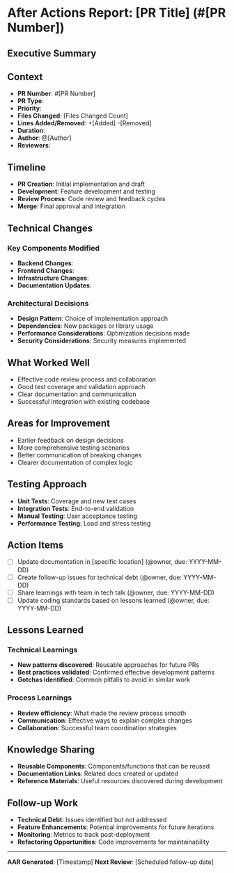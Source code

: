 # After Actions Report: [PR Title] (#[PR Number])

## Executive Summary

<!-- Brief description of what was accomplished in this PR -->

## Context

- **PR Number**: #[PR Number]
- **PR Type**: <!-- Feature/Bug Fix/Enhancement/Refactor/Infrastructure -->
- **Priority**: <!-- Critical/High/Medium/Low -->
- **Files Changed**: [Files Changed Count]
- **Lines Added/Removed**: +[Added] -[Removed]
- **Duration**: <!-- Open Date to Merge Date -->
- **Author**: @[Author]
- **Reviewers**: <!-- @reviewer1, @reviewer2 -->

## Timeline

<!-- Key milestones and activities -->

- **PR Creation**: Initial implementation and draft
- **Development**: Feature development and testing
- **Review Process**: Code review and feedback cycles
- **Merge**: Final approval and integration

## Technical Changes

<!-- Summary of technical implementation -->

### Key Components Modified

- **Backend Changes**: <!-- API endpoints, database changes, etc. -->
- **Frontend Changes**: <!-- UI updates, component changes, etc. -->
- **Infrastructure Changes**: <!-- CI/CD, deployment, configuration -->
- **Documentation Updates**: <!-- README, docs, comments -->

### Architectural Decisions

<!-- Important technical decisions made during development -->

- **Design Pattern**: Choice of implementation approach
- **Dependencies**: New packages or library usage
- **Performance Considerations**: Optimization decisions made
- **Security Considerations**: Security measures implemented

## What Worked Well

<!-- Successful patterns and effective processes -->

- Effective code review process and collaboration
- Good test coverage and validation approach
- Clear documentation and communication
- Successful integration with existing codebase

## Areas for Improvement

<!-- Process bottlenecks and improvement opportunities -->

- Earlier feedback on design decisions
- More comprehensive testing scenarios
- Better communication of breaking changes
- Clearer documentation of complex logic

## Testing Approach

<!-- How the changes were validated -->

- **Unit Tests**: Coverage and new test cases
- **Integration Tests**: End-to-end validation
- **Manual Testing**: User acceptance testing
- **Performance Testing**: Load and stress testing

## Action Items

<!-- Specific improvements to implement -->

- [ ] Update documentation in [specific location] (@owner, due: YYYY-MM-DD)
- [ ] Create follow-up issues for technical debt (@owner, due: YYYY-MM-DD)
- [ ] Share learnings with team in tech talk (@owner, due: YYYY-MM-DD)
- [ ] Update coding standards based on lessons learned (@owner, due: YYYY-MM-DD)

## Lessons Learned

<!-- Key insights and knowledge gained -->

### Technical Learnings

- **New patterns discovered**: Reusable approaches for future PRs
- **Best practices validated**: Confirmed effective development patterns
- **Gotchas identified**: Common pitfalls to avoid in similar work

### Process Learnings

- **Review efficiency**: What made the review process smooth
- **Communication**: Effective ways to explain complex changes
- **Collaboration**: Successful team coordination strategies

## Knowledge Sharing

<!-- Information to share with the team -->

- **Reusable Components**: Components/functions that can be reused
- **Documentation Links**: Related docs created or updated
- **Reference Materials**: Useful resources discovered during development

## Follow-up Work

<!-- Related work that should be prioritized -->

- **Technical Debt**: Issues identified but not addressed
- **Feature Enhancements**: Potential improvements for future iterations
- **Monitoring**: Metrics to track post-deployment
- **Refactoring Opportunities**: Code improvements for maintainability

---

**AAR Generated**: [Timestamp]
**Next Review**: [Scheduled follow-up date]
